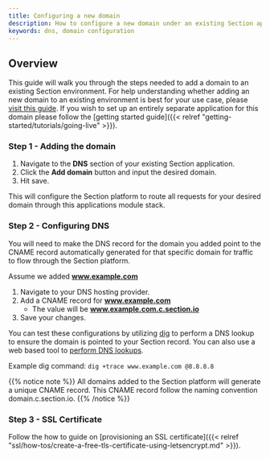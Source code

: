 ```yaml
---
title: Configuring a new domain
description: How to configure a new domain under an existing Section application.
keywords: dns, domain configuration
---
```


## Overview

This guide will walk you through the steps needed to add a domain to an existing Section environment. For help understanding whether adding an new domain to an
existing environment is best for your use case, please [visit this guide](/docs/platform/reference/new-app-or-env/). If you wish to set up an entirely separate application for this domain please follow the [getting started guide]({{< relref "getting-started/tutorials/going-live" >}}).

### Step 1 - Adding the domain

1. Navigate to the **DNS** section of your existing Section application.
1. Click the **Add domain** button and input the desired domain.
1. Hit save.

This will configure the Section platform to route all requests for your desired domain through this applications module stack.

### Step 2 - Configuring DNS

You will need to make the DNS record for the domain you added point to the CNAME record automatically generated for that specific domain for traffic to flow through the Section platform.

Assume we added **www.example.com**

1. Navigate to your DNS hosting provider.
1. Add a CNAME record for **www.example.com**
    * The value will be **www.example.com.c.section.io**
1. Save your changes.

You can test these configurations by utilizing [dig](https://linux.die.net/man/1/dig) to perform a DNS lookup to ensure the domain is pointed to your Section record. You can also use a web based tool to [perform DNS lookups](https://www.whatsmydns.net/#CNAME/www.example.com).

Example dig command: `dig +trace www.example.com @8.8.8.8`

{{% notice note %}}
All domains added to the Section platform will generate a unique CNAME record. This CNAME record follow the naming convention domain.c.section.io.
{{% /notice %}}

### Step 3 - SSL Certificate

Follow the how to guide on [provisioning an SSL certificate]({{< relref "ssl/how-tos/create-a-free-tls-certificate-using-letsencrypt.md" >}}).
